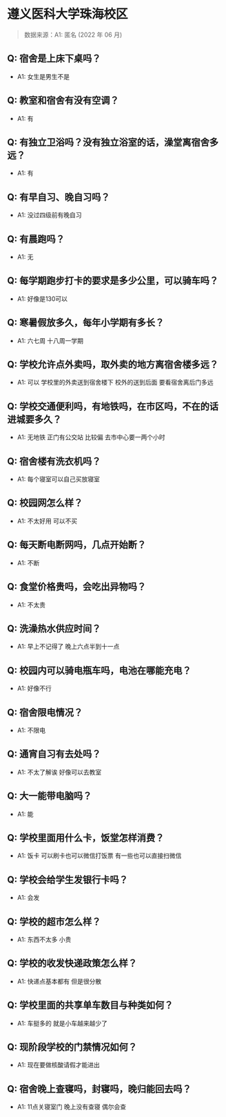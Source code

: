 # 遵义医科大学珠海校区

> 数据来源：A1: 匿名 (2022 年 06 月)

## Q: 宿舍是上床下桌吗？

- A1: 女生是男生不是

## Q: 教室和宿舍有没有空调？

- A1: 有

## Q: 有独立卫浴吗？没有独立浴室的话，澡堂离宿舍多远？

- A1: 有

## Q: 有早自习、晚自习吗？

- A1: 没过四级前有晚自习

## Q: 有晨跑吗？

- A1: 无

## Q: 每学期跑步打卡的要求是多少公里，可以骑车吗？

- A1: 好像是130可以

## Q: 寒暑假放多久，每年小学期有多长？

- A1: 六七周 十八周一学期

## Q: 学校允许点外卖吗，取外卖的地方离宿舍楼多远？

- A1: 可以 学校里的外卖送到宿舍楼下 校外的送到后面 要看宿舍离后门多远

## Q: 学校交通便利吗，有地铁吗，在市区吗，不在的话进城要多久？

- A1: 无地铁 正门有公交站 比较偏 去市中心要一两个小时

## Q: 宿舍楼有洗衣机吗？

- A1: 每个寝室可以自己买放寝室

## Q: 校园网怎么样？

- A1: 不太好用 可以不买

## Q: 每天断电断网吗，几点开始断？

- A1: 不断

## Q: 食堂价格贵吗，会吃出异物吗？

- A1: 不太贵

## Q: 洗澡热水供应时间？

- A1: 早上不记得了 晚上六点半到十一点

## Q: 校园内可以骑电瓶车吗，电池在哪能充电？

- A1: 好像不行

## Q: 宿舍限电情况？

- A1: 不限电

## Q: 通宵自习有去处吗？

- A1: 不太了解诶 好像可以去教室

## Q: 大一能带电脑吗？

- A1: 能

## Q: 学校里面用什么卡，饭堂怎样消费？

- A1: 饭卡 可以刷卡也可以微信打饭票 有一些也可以直接扫微信

## Q: 学校会给学生发银行卡吗？

- A1: 会发

## Q: 学校的超市怎么样？

- A1: 东西不太多 小贵

## Q: 学校的收发快递政策怎么样？

- A1: 快递点基本都有 但是很分散

## Q: 学校里面的共享单车数目与种类如何？

- A1: 车挺多的 就是小车越来越少了

## Q: 现阶段学校的门禁情况如何？

- A1: 现在要做核酸请假才能进出

## Q: 宿舍晚上查寝吗，封寝吗，晚归能回去吗？

- A1: 11点关寝室门 晚上没有查寝 偶尔会查

